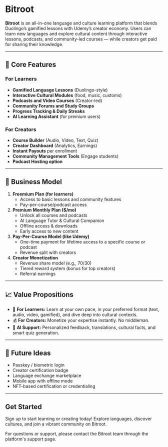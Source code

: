 # Bitroot

**Bitroot** is an all-in-one language and culture learning platform that blends Duolingo’s gamified lessons with Udemy’s creator economy. Users can learn new languages and explore cultural content through interactive lessons, podcasts, and community-led courses — while creators get paid for sharing their knowledge.

---

## 🧩 Core Features

### For Learners

- **Gamified Language Lessons** (Duolingo-style)
- **Interactive Cultural Modules** (food, music, customs)
- **Podcasts and Video Courses** (Creator-led)
- **Community Forums and Study Groups**
- **Progress Tracking & Daily Streaks**
- **AI Learning Assistant** (for premium users)

### For Creators

- **Course Builder** (Audio, Video, Text, Quiz)
- **Creator Dashboard** (Analytics, Earnings)
- **Instant Payouts** per enrollment
- **Community Management Tools** (Engage students)
- **Podcast Hosting option**

---

## 💸 Business Model

1. **Freemium Plan (for learners)**
   - Access to basic lessons and community features
   - Pay-per-course/podcast access
2. **Premium Monthly Plan ($/mo)**
   - Unlock all courses and podcasts
   - AI Language Tutor & Cultural Companion
   - Offline access & downloads
   - Early access to new content
3. **Pay-Per-Course Model (like Udemy)**
   - One-time payment for lifetime access to a specific course or podcast
   - Revenue split with creators
4. **Creator Monetization**
   - Revenue share model (e.g., 70/30)
   - Tiered reward system (bonus for top creators)
   - Referral earnings

---

## 📈 Value Propositions

- 🎯 **For Learners:** Learn at your own pace, in your preferred format (text, audio, video, gamified), and dive deep into cultural contexts.
- 💰 **For Creators:** Monetize your expertise instantly. No middleman.
- 🧠 **AI Support:** Personalized feedback, translations, cultural facts, and smart quiz generation.

---

## 🔮 Future Ideas

- Passkey / biometric login
- Creator certification badge
- Language exchange marketplace
- Mobile app with offline mode
- NFT-based certification or credentialing

---

## Get Started

Sign up to start learning or creating today! Explore languages, discover cultures, and join a vibrant community on Bitroot.

For questions or support, please contact the Bitroot team through the platform's support page.
